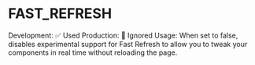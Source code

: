 FAST\_REFRESH
=============

Development: ✅ Used Production: 🚫 Ignored Usage: When set to false, disables experimental support for Fast Refresh to allow you to tweak your components in real time without reloading the page.
